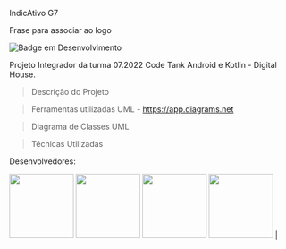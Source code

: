IndicAtivo G7

Frase para associar ao logo

![Badge em Desenvolvimento](http://img.shields.io/static/v1?label=STATUS&message=EM%20DESENVOLVIMENTO&color=GREEN&style=for-the-badge)

Projeto Integrador da turma 07.2022 Code Tank Android e Kotlin - Digital House. 

> Descrição do Projeto

> Ferramentas utilizadas
UML - https://app.diagrams.net

> Diagrama de Classes UML

> Técnicas Utilizadas

Desenvolvedores:

 [<img src="https://avatars.githubusercontent.com/u/93719802?v=4" width=115>](https://github.com/deborapaiva)  [<img src="https://avatars.githubusercontent.com/u/108030855?v=4" width=115>](https://github.com/riziaraquelbra)  [<img src="https://avatars.githubusercontent.com/u/84872496?v=4" width=115>](https://github.com/ThiagoCamelo1999)  [<img src="https://avatars.githubusercontent.com/u/97401294?v=4" width=115>](https://github.com/Devmendesc) |


